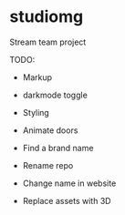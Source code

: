 # studiomg

Stream team project

TODO:

- Markup
- darkmode toggle
- Styling
- Animate doors

- Find a brand name
- Rename repo
- Change name in website

- Replace assets with 3D
